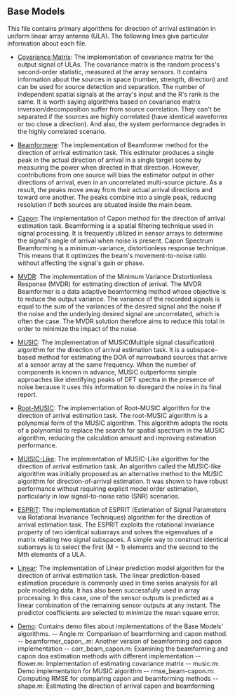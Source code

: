 ## Base Models

This file contains primary algorithms for direction of arrival estimation in uniform linear array antenna (ULA). The following lines give particular information about each file.

- [Covariance Matrix](Covariance.m): The implementation of covariance matrix for the output signal of ULAs.
The covariance matrix is the random process's second-order statistic, measured at the array sensors. It contains information about the sources in space (number, strength, direction) and can be used for source detection and separation. The number of independent spatial signals at the array's input and the R's rank is the same. It is worth saying algorithms based on covariance matrix inversion/decomposition suffer from source correlation. They can't be separated if the sources are highly correlated (have identical waveforms or too close a direction). And also, the system performance degrades in the highly correlated scenario.

- [Beamformere](Beamformer.m): The implementation of Beamformer method for the direction of arrival estimation task.
This estimator produces a single peak in the actual direction of arrival in a single target scene by measuring the power when directed in that direction. However, contributions from one source will bias the estimator output in other directions of arrival, even in an uncorrelated multi-source picture. As a result, the peaks move away from their actual arrival directions and toward one another. The peaks combine into a single peak, reducing resolution if both sources are situated inside the main beam.

- [Capon](Capon.m): The implementation of Capon method for the direction of arrival estimation task.
Beamforming is a spatial filtering technique used in signal processing. It is frequently utilized in sensor arrays to determine the signal's angle of arrival when noise is present. Capon Spectrum Beamforming is a minimum-variance, distortionless response technique. This means that it optimizes the beam's movement-to-noise ratio without affecting the signal's gain or phase.

- [MVDR](MVDR.m): The implementation of the Minimum Variance Distortionless Response (MVDR) for estimating direction of arrival.
The MVDR Beamformer is a data adaptive beamforming method whose objective is to reduce the output variance. The variance of the recorded signals is equal to the sum of the variances of the desired signal and the noise if the noise and the underlying desired signal are uncorrelated, which is often the case. The MVDR solution therefore aims to reduce this total in order to minimize the impact of the noise.

- [MUSIC](Music.m): The implementation of MUSIC(Multiple signal classification) algorithm for the direction of arrival estimation task. It is a subspace-based method for estimating the DOA of narrowband sources that arrive at a sensor array at the same frequency. When the number of components is known in advance, MUSIC outperforms simple approaches like identifying peaks of DFT spectra in the presence of noise because it uses this information to disregard the noise in its final report.

- [Root-MUSIC](Root_Music.m): The implementation of Root-MUSIC algorithm for the direction of arrival estimation task.
The root-MUSIC algorithm is a polynomial form of the MUSIC algorithm. This algorithm adopts the roots of a polynomial to replace the search for spatial spectrum in the MUSIC algorithm, reducing the calculation amount and improving estimation performance.

- [MUISIC-Like](Music_Like.m): The implementation of MUSIC-Like algorithm for the direction of arrival estimation task.
An algorithm called the MUSIC-like algorithm was initially proposed as an alternative method to the MUSIC algorithm for direction-of-arrival estimation. It was shown to have robust performance without requiring explicit model order estimation, particularly in low signal-to-noise ratio (SNR) scenarios.

- [ESPRIT](Esprit.m): The implementation of ESPRIT (Estimation of Signal Parameters via Rotational Invariance Techniques) algorithm for the direction of arrival estimation task.
The ESPRIT exploits the rotational invariance property of two identical subarrays and solves the eigenvalues of a matrix relating two signal subspaces. A simple way to construct identical subarrays is to select the first (M − 1) elements and the second to the Mth elements of a ULA.

- [Linear](linear.m): The implementation of Linear prediction model algorithm for the direction of arrival estimation task.
The linear prediction-based estimation procedure is commonly used in time series analysis for all pole modeling data. It has also been successfully used in array processing. In this case, one of the sensor outputs is predicted as a linear combination of the remaining sensor outputs at any instant. The predictor coefficients are selected to minimize the mean square error.

- [Demo](./Demo/): Contains demo files about implementations of the Base Models' algorithms.
-- Angle.m: Comparison of beamforming and capon method.
-- beamformer_capon_.m: Another version of beamforming and capon implementation
-- corr_beam_capon.m: Examining the beamforming and capon doa estimation methods with different implementation
-- flower.m: Implementation of estimating covariance matrix
-- music.m: Demo implementation for MUSIC algorithm
-- rmse_beam-capon.m: Computing RMSE for comparing capon and beamforming methods
-- shape.m: Estimating the direction of arrival capon and beamforming
